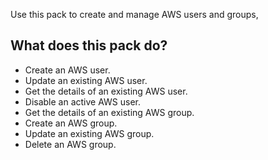 Use this pack to create and manage AWS users and groups,

## What does this pack do?
- Create an AWS user.
- Update an existing AWS user.
- Get the details of an existing AWS user.
- Disable an active AWS user.
- Get the details of an existing AWS group.
- Create an AWS group.
- Update an existing AWS group.
- Delete an AWS group.

